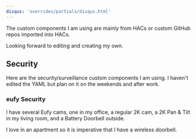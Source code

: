 ```yaml
---
disqus: 'overrides/partials/disqus.html'
---
```


The custom components I am using are mainly from HACs or custom GitHub repos imported into HACs.

Looking forward to editing and creating my own.

## Security
Here are the security/surveillance custom components I am using. I haven't edited the YAML but plan on it on the weekends and after work.

### eufy Security

I have several Eufy cams, one in my office, a regular 2K cam, a 2K Pan & Tilt in my living room, and a Battery Doorbell outside.

I love in an apartment so it is imperative that I have a wireless doorbell.